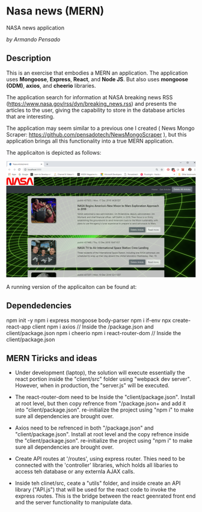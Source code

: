 # Nasa news (MERN)

NASA news application

_by Armando Pensado_ 


## Description

This is an exercise that embodies a MERN an application. The application uses **Mongoose**, **Express**, **React**, and **Node JS**. But also uses **mongoose (ODM)**, **axios**, and **cheerio** libraries.

The application search for information at NASA breaking news RSS (https://www.nasa.gov/rss/dyn/breaking_news.rss) and presents the articles to the user, giving the capability to store in the database articles that are interesting.

The application may seem similar to a previous one I created ( News Mongo Scraper: https://github.com/pensadotech/NewsMongoScraper ), but this application brings all this functionality into a true MERN application.

The applicaiton is depicted as follows:

![Start](./docs/1.AppView.png)

A running version of the applicaiton can be found at:



## Dependedencies

npm init -y 
npm i express mongoose body-parser
npm i if-env
npx create-react-app client 
npm i axios   // Inside the /package.json and client/package.json
npm i cheerio 
npm i react-router-dom // Inside the client/package.json

## MERN Tiricks and ideas

* Under development (laptop), the solution will execute essentially  the react portion inside the "client/src" folder using "webpack dev server". However, when in production, the "server.js" will be executed.

* The react-router-dom need to be Inside the "client/package.json". Install at root level, but then copy refrence from "/package.json+ and add it into "client/package.json". re-initialize the project using "npm i" to make sure all dependencies are brought over.

* Axios need to be refrenced in both "/package.json" and "client/package.json". Install at root level and the copy refrence inside the "client/package.json". re-initialize the project using "npm i" to make sure all dependencies are brought over.

* Create API routes at '/routes', using express router. Thies need to be connected with the 'controller' libraries, which holds all libaries to access teh database or any externla AJAX calls.

* Inside teh clinet/src, ceate a "utils" folder, and inside create an API library ("API.js") that will be used for the react code to invoke the express routes. This is the bridge between the react geenrated front end and the server functionality to manipulate data.




